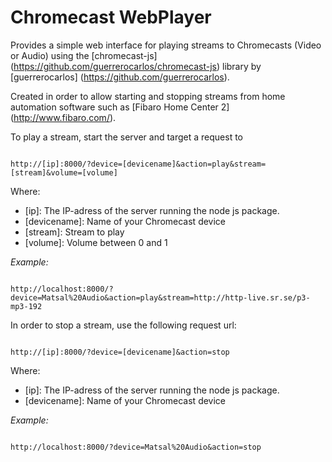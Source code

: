 # Chromecast WebPlayer
Provides a simple web interface for playing streams to Chromecasts (Video or Audio)
using the [chromecast-js] (https://github.com/guerrerocarlos/chromecast-js) library by [guerrerocarlos] (https://github.com/guerrerocarlos).

Created in order to allow starting and stopping streams from home automation software
such as [Fibaro Home Center 2] (http://www.fibaro.com/).

To play a stream, start the server and target a request to

<code>
http://[ip]:8000/?device=[devicename]&action=play&stream=[stream]&volume=[volume]
</code>

Where:
- [ip]: The IP-adress of the server running the node js package.
- [devicename]: Name of your Chromecast device
- [stream]: Stream to play
- [volume]: Volume between 0 and 1

*Example:*

<code>
http://localhost:8000/?device=Matsal%20Audio&action=play&stream=http://http-live.sr.se/p3-mp3-192
</code>

In order to stop a stream, use the following request url:

<code>
http://[ip]:8000/?device=[devicename]&action=stop
</code>

Where:
- [ip]: The IP-adress of the server running the node js package.
- [devicename]: Name of your Chromecast device

*Example:*

<code>
http://localhost:8000/?device=Matsal%20Audio&action=stop
</code>
